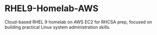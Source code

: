 # RHEL9-Homelab-AWS
Cloud-based RHEL 9 homelab on AWS EC2 for RHCSA prep, focused on building practical Linux system administration skills.
